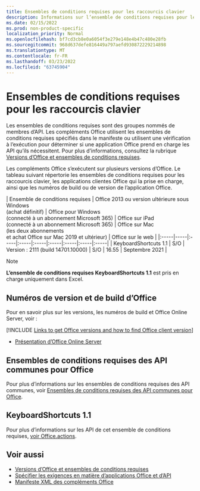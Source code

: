 ```yaml
---
title: Ensembles de conditions requises pour les raccourcis clavier
description: Informations sur l’ensemble de conditions requises pour les raccourcis clavier pour Office des modules complémentaires.
ms.date: 02/15/2022
ms.prod: non-product-specific
localization_priority: Normal
ms.openlocfilehash: bf7cd3cb8e0a6054f3e279e148e4b47c480e28fb
ms.sourcegitcommit: 968d637defe816449a797aefd930872229214898
ms.translationtype: MT
ms.contentlocale: fr-FR
ms.lasthandoff: 03/23/2022
ms.locfileid: "63745904"
---
```

# <a name="keyboard-shortcuts-requirement-sets"></a>Ensembles de conditions requises pour les raccourcis clavier

Les ensembles de conditions requises sont des groupes nommés de membres d’API. Les compléments Office utilisent les ensembles de conditions requises spécifiés dans le manifeste ou utilisent une vérification à l’exécution pour déterminer si une application Office prend en charge les API qu’ils nécessitent. Pour plus d’informations, consultez la rubrique [Versions d’Office et ensembles de conditions requises](../../develop/office-versions-and-requirement-sets.md).

Les compléments Office s’exécutent sur plusieurs versions d’Office. Le tableau suivant répertorie les ensembles de conditions requises pour les raccourcis clavier, les applications clientes Office qui la prise en charge, ainsi que les numéros de build ou de version de l’application Office.

|  Ensemble de conditions requises  | Office 2013 ou version ultérieure sous Windows<br>(achat définitif) | Office pour Windows<br>(connecté à un abonnement Microsoft 365) |  Office sur iPad<br>(connecté à un abonnement Microsoft 365)  |  Office sur Mac<br>(les deux abonnements<br> et achat Office sur Mac 2019 et ultérieur)   | Office sur le web  |
|:-----|-----|:-----|:-----|:-----|:-----|:-----|:-----|:-----|
| KeyboardShortcuts 1.1  | S/O | Version : 2111 (build 14701.10000) | S/O | 16.55 | Septembre 2021 |

> [!NOTE]
> **L’ensemble de conditions requises KeyboardShortcuts 1.1** est pris en charge uniquement dans Excel.

## <a name="office-versions-and-build-numbers"></a>Numéros de version et de build d’Office

Pour en savoir plus sur les versions, les numéros de build et Office Online Server, voir :

[!INCLUDE [Links to get Office versions and how to find Office client version](../../includes/links-get-office-versions-builds.md)]
- [Présentation d’Office Online Server](/officeonlineserver/office-online-server-overview)

## <a name="office-common-api-requirement-sets"></a>Ensembles de conditions requises des API communes pour Office

Pour plus d’informations sur les ensembles de conditions requises des API communes, voir [Ensembles de conditions requises des API communes pour Office](office-add-in-requirement-sets.md).

## <a name="keyboardshortcuts-11"></a>KeyboardShortcuts 1.1

Pour plus d’informations sur les API de cet ensemble de conditions requises, [voir Office.actions](/javascript/api/office/office.actions).

## <a name="see-also"></a>Voir aussi

- [Versions d’Office et ensembles de conditions requises](../../develop/office-versions-and-requirement-sets.md)
- [Spécifier les exigences en matière d’applications Office et d’API](../../develop/specify-office-hosts-and-api-requirements.md)
- [Manifeste XML des compléments Office](../../develop/add-in-manifests.md)
